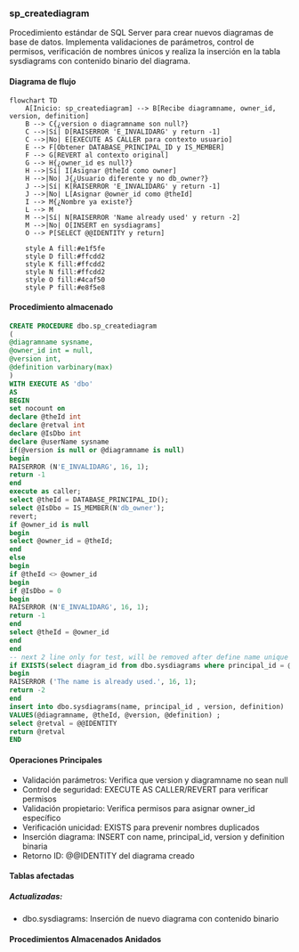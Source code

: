 ### sp_creatediagram

Procedimiento estándar de SQL Server para crear nuevos diagramas de base de datos. Implementa validaciones de parámetros, control de permisos, verificación de nombres únicos y realiza la inserción en la tabla sysdiagrams con contenido binario del diagrama.

#### Diagrama de flujo

```mermaid
flowchart TD
    A[Inicio: sp_creatediagram] --> B[Recibe diagramname, owner_id, version, definition]
    B --> C{¿version o diagramname son null?}
    C -->|Sí| D[RAISERROR 'E_INVALIDARG' y return -1]
    C -->|No| E[EXECUTE AS CALLER para contexto usuario]
    E --> F[Obtener DATABASE_PRINCIPAL_ID y IS_MEMBER]
    F --> G[REVERT al contexto original]
    G --> H{¿owner_id es null?}
    H -->|Sí| I[Asignar @theId como owner]
    H -->|No| J{¿Usuario diferente y no db_owner?}
    J -->|Sí| K[RAISERROR 'E_INVALIDARG' y return -1]
    J -->|No| L[Asignar @owner_id como @theId]
    I --> M{¿Nombre ya existe?}
    L --> M
    M -->|Sí| N[RAISERROR 'Name already used' y return -2]
    M -->|No| O[INSERT en sysdiagrams]
    O --> P[SELECT @@IDENTITY y return]
    
    style A fill:#e1f5fe
    style D fill:#ffcdd2
    style K fill:#ffcdd2
    style N fill:#ffcdd2
    style O fill:#4caf50
    style P fill:#e8f5e8
```
#### Procedimiento almacenado
```sql
CREATE PROCEDURE dbo.sp_creatediagram
(
@diagramname sysname,
@owner_id int = null,
@version int,
@definition varbinary(max)
)
WITH EXECUTE AS 'dbo'
AS
BEGIN
set nocount on
declare @theId int
declare @retval int
declare @IsDbo int
declare @userName sysname
if(@version is null or @diagramname is null)
begin
RAISERROR (N'E_INVALIDARG', 16, 1);
return -1
end
execute as caller;
select @theId = DATABASE_PRINCIPAL_ID();
select @IsDbo = IS_MEMBER(N'db_owner');
revert;
if @owner_id is null
begin
select @owner_id = @theId;
end
else
begin
if @theId <> @owner_id
begin
if @IsDbo = 0
begin
RAISERROR (N'E_INVALIDARG', 16, 1);
return -1
end
select @theId = @owner_id
end
end
-- next 2 line only for test, will be removed after define name unique
if EXISTS(select diagram_id from dbo.sysdiagrams where principal_id = @theId and name = @diagramname)
begin
RAISERROR ('The name is already used.', 16, 1);
return -2
end
insert into dbo.sysdiagrams(name, principal_id , version, definition)
VALUES(@diagramname, @theId, @version, @definition) ;
select @retval = @@IDENTITY
return @retval
END
```
#### Operaciones Principales

- Validación parámetros: Verifica que version y diagramname no sean null
- Control de seguridad: EXECUTE AS CALLER/REVERT para verificar permisos
- Validación propietario: Verifica permisos para asignar owner_id específico
- Verificación unicidad: EXISTS para prevenir nombres duplicados
- Inserción diagrama: INSERT con name, principal_id, version y definition binaria
- Retorno ID: @@IDENTITY del diagrama creado

#### Tablas afectadas

##### Actualizadas:

- dbo.sysdiagrams: Inserción de nuevo diagrama con contenido binario

#### Procedimientos Almacenados Anidados